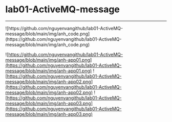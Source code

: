 # lab01-ActiveMQ-message
<hr>
![https://github.com/nguyenvangithub/lab01-ActiveMQ-message/blob/main/img/anh_code.png](https://github.com/nguyenvangithub/lab01-ActiveMQ-message/blob/main/img/anh_code.png)

![https://github.com/nguyenvangithub/lab01-ActiveMQ-message/blob/main/img/anh-app01.png](https://github.com/nguyenvangithub/lab01-ActiveMQ-message/blob/main/img/anh-app01.png)
![https://github.com/nguyenvangithub/lab01-ActiveMQ-message/blob/main/img/anh-app02.png](https://github.com/nguyenvangithub/lab01-ActiveMQ-message/blob/main/img/anh-app02.png)
![https://github.com/nguyenvangithub/lab01-ActiveMQ-message/blob/main/img/anh-app03.png](https://github.com/nguyenvangithub/lab01-ActiveMQ-message/blob/main/img/anh-app03.png)
